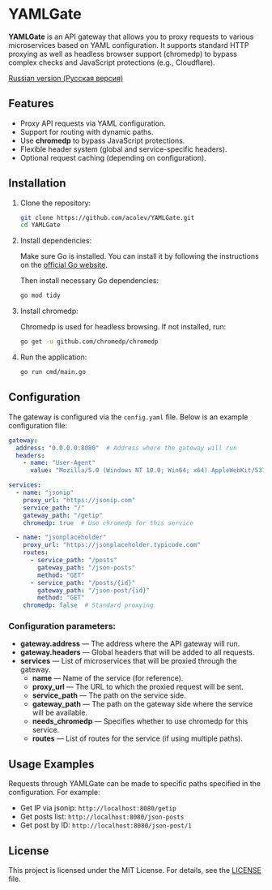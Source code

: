 
# YAMLGate

**YAMLGate** is an API gateway that allows you to proxy requests to various microservices based on YAML configuration. It supports standard HTTP proxying as well as headless browser support (chromedp) to bypass complex checks and JavaScript protections (e.g., Cloudflare).

[Russian version (Русская версия)](README_RU.md)

## Features

- Proxy API requests via YAML configuration.
- Support for routing with dynamic paths.
- Use **chromedp** to bypass JavaScript protections.
- Flexible header system (global and service-specific headers).
- Optional request caching (depending on configuration).

## Installation

1. Clone the repository:

   ```bash
   git clone https://github.com/acolev/YAMLGate.git
   cd YAMLGate
   ```

2. Install dependencies:

   Make sure Go is installed. You can install it by following the instructions on the [official Go website](https://golang.org/doc/install).

   Then install necessary Go dependencies:

   ```bash
   go mod tidy
   ```

3. Install chromedp:

   Chromedp is used for headless browsing. If not installed, run:

   ```bash
   go get -u github.com/chromedp/chromedp
   ```

4. Run the application:

   ```bash
   go run cmd/main.go
   ```

## Configuration

The gateway is configured via the `config.yaml` file. Below is an example configuration file:

```yaml
gateway:
  address: "0.0.0.0:8080"  # Address where the gateway will run
  headers: 
    - name: "User-Agent"
      value: "Mozilla/5.0 (Windows NT 10.0; Win64; x64) AppleWebKit/537.36 (KHTML, like Gecko) Chrome/90.0.4430.212 Safari/537.36"

services:
  - name: "jsonip"
    proxy_url: "https://jsonip.com"
    service_path: "/"
    gateway_path: "/getip"
    chromedp: true  # Use chromedp for this service

  - name: "jsonplaceholder"
    proxy_url: "https://jsonplaceholder.typicode.com"
    routes:
      - service_path: "/posts"
        gateway_path: "/json-posts"
        method: "GET"
      - service_path: "/posts/{id}"
        gateway_path: "/json-post/{id}"
        method: "GET"
    chromedp: false  # Standard proxying
```

### Configuration parameters:

- **gateway.address** — The address where the API gateway will run.
- **gateway.headers** — Global headers that will be added to all requests.
- **services** — List of microservices that will be proxied through the gateway.
  - **name** — Name of the service (for reference).
  - **proxy_url** — The URL to which the proxied request will be sent.
  - **service_path** — The path on the service side.
  - **gateway_path** — The path on the gateway side where the service will be available.
  - **needs_chromedp** — Specifies whether to use chromedp for this service.
  - **routes** — List of routes for the service (if using multiple paths).

## Usage Examples

Requests through YAMLGate can be made to specific paths specified in the configuration. For example:

- Get IP via jsonip: `http://localhost:8080/getip`
- Get posts list: `http://localhost:8080/json-posts`
- Get post by ID: `http://localhost:8080/json-post/1`

## License

This project is licensed under the MIT License. For details, see the [LICENSE](LICENSE) file.

